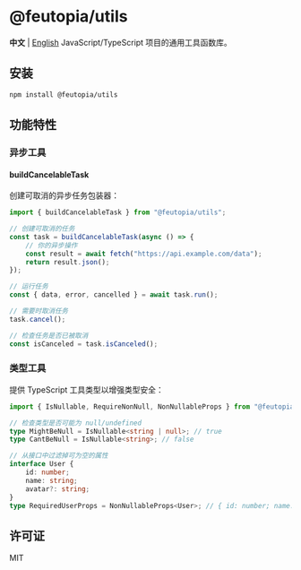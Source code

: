 # @feutopia/utils

**中文** | [English](./README.md)
JavaScript/TypeScript 项目的通用工具函数库。

## 安装

```bash
npm install @feutopia/utils
```

## 功能特性

### 异步工具

#### buildCancelableTask

创建可取消的异步任务包装器：

```typescript
import { buildCancelableTask } from "@feutopia/utils";

// 创建可取消的任务
const task = buildCancelableTask(async () => {
	// 你的异步操作
	const result = await fetch("https://api.example.com/data");
	return result.json();
});

// 运行任务
const { data, error, cancelled } = await task.run();

// 需要时取消任务
task.cancel();

// 检查任务是否已被取消
const isCanceled = task.isCanceled();
```

### 类型工具

提供 TypeScript 工具类型以增强类型安全：

```typescript
import { IsNullable, RequireNonNull, NonNullableProps } from "@feutopia/utils";

// 检查类型是否可能为 null/undefined
type MightBeNull = IsNullable<string | null>; // true
type CantBeNull = IsNullable<string>; // false

// 从接口中过滤掉可为空的属性
interface User {
	id: number;
	name: string;
	avatar?: string;
}
type RequiredUserProps = NonNullableProps<User>; // { id: number; name: string }
```

## 许可证

MIT
